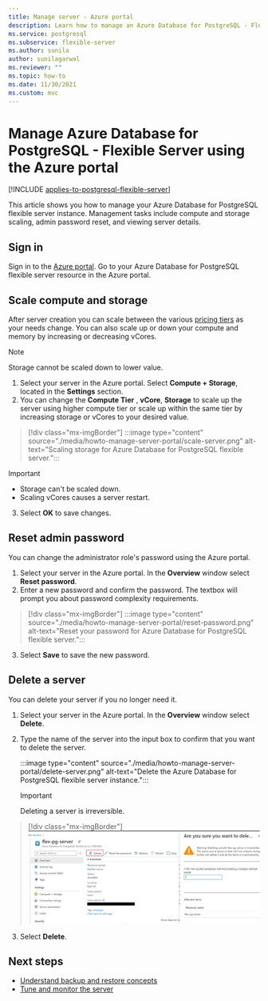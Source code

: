 ```yaml
---
title: Manage server - Azure portal
description: Learn how to manage an Azure Database for PostgreSQL - Flexible Server instance from the Azure portal.
ms.service: postgresql
ms.subservice: flexible-server
ms.author: sunila
author: sunilagarwal
ms.reviewer: ""
ms.topic: how-to
ms.date: 11/30/2021
ms.custom: mvc
---
```


# Manage Azure Database for PostgreSQL - Flexible Server using the Azure portal

[!INCLUDE [applies-to-postgresql-flexible-server](../includes/applies-to-postgresql-flexible-server.md)]

This article shows you how to manage your Azure Database for PostgreSQL flexible server instance. Management tasks include compute and storage scaling, admin password reset, and viewing server details.

## Sign in

Sign in to the [Azure portal](https://portal.azure.com). Go to your Azure Database for PostgreSQL flexible server resource in the Azure portal.

## Scale compute and storage

After server creation you can scale between the various [pricing tiers](https://azure.microsoft.com/pricing/details/postgresql/) as your needs change. You can also scale up or down your compute and memory by increasing or decreasing vCores.

> [!NOTE]
> Storage cannot be scaled down to lower value.

1. Select your server in the Azure portal. Select **Compute + Storage**, located in the **Settings** section.
2. You can change the **Compute Tier** , **vCore**, **Storage** to scale up the server using higher compute tier or scale up within the same tier by increasing storage or vCores to your desired value.

> [!div class="mx-imgBorder"]
> :::image type="content" source="./media/howto-manage-server-portal/scale-server.png" alt-text="Scaling storage for Azure Database for PostgreSQL flexible server.":::

> [!Important]
> - Storage can't be scaled down.
> - Scaling vCores causes a server restart.

3. Select **OK** to save changes.

## Reset admin password

You can change the administrator role's password using the Azure portal.

1. Select your server in the Azure portal. In the **Overview** window select **Reset password**.
2. Enter a new password and confirm the password. The textbox will prompt you about password complexity requirements.

> [!div class="mx-imgBorder"]
> :::image type="content" source="./media/howto-manage-server-portal/reset-password.png" alt-text="Reset your password for Azure Database for PostgreSQL flexible server.":::

3. Select **Save** to save the new password.

## Delete a server

You can delete your server if you no longer need it.

1. Select your server in the Azure portal. In the **Overview** window select **Delete**.
2. Type the name of the server into the input box to confirm that you want to delete the server.

   :::image type="content" source="./media/howto-manage-server-portal/delete-server.png" alt-text="Delete the Azure Database for PostgreSQL flexible server instance.":::

   > [!IMPORTANT]
   > Deleting a server is irreversible.

  > [!div class="mx-imgBorder"]
  > ![Delete the Azure Database for PostgreSQL flexible server instance](./media/howto-manage-server-portal/delete-server.png)  

3. Select **Delete**.

## Next steps

- [Understand backup and restore concepts](concepts-backup-restore.md)
- [Tune and monitor the server](concepts-monitoring.md)
